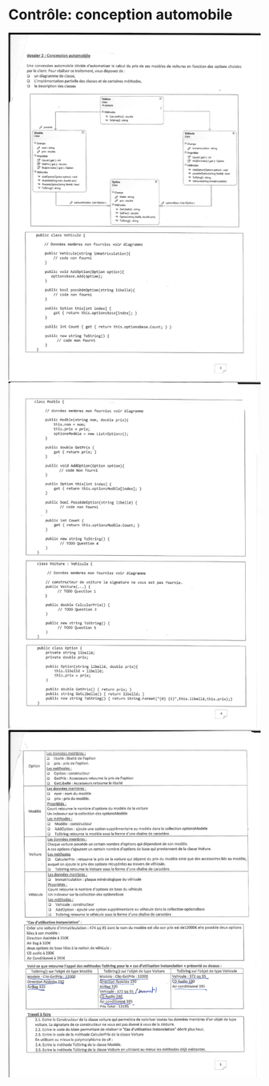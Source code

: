 # Contrôle: conception automobile #

![001.jpg](https://github.com/seb17051998/Slam-4-5/blob/master/concessionAutomobile/001.jpg)
![003.jpg](https://github.com/seb17051998/Slam-4-5/blob/master/concessionAutomobile/003.jpg)
![002.jpg](https://github.com/seb17051998/Slam-4-5/blob/master/concessionAutomobile/002.jpg)
